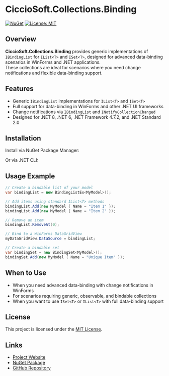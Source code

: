 ﻿# CiccioSoft.Collections.Binding

[![NuGet](https://img.shields.io/nuget/vpre/CiccioSoft.Collections.Binding.svg)](https://www.nuget.org/packages/CiccioSoft.Collections.Binding/)
[![License: MIT](https://img.shields.io/badge/License-MIT-green.svg)](../LICENSE.TXT)

## Overview

**CiccioSoft.Collections.Binding** provides generic implementations of `IBindingList` for `IList<T>` and `ISet<T>`, designed for advanced data-binding scenarios in WinForms and .NET applications.  
These collections are ideal for scenarios where you need change notifications and flexible data-binding support.

## Features

- Generic `IBindingList` implementations for `IList<T>` and `ISet<T>`
- Full support for data-binding in WinForms and other .NET UI frameworks
- Change notifications via `IBindingList` and `INotifyCollectionChanged`
- Designed for .NET 8, .NET 6, .NET Framework 4.7.2, and .NET Standard 2.0

## Installation

Install via NuGet Package Manager:

Or via .NET CLI:

## Usage Example

```csharp
// Create a bindable list of your model
var bindingList = new BindingListEx<MyModel>();

// Add items using standard IList<T> methods
bindingList.Add(new MyModel { Name = "Item 1" });
bindingList.Add(new MyModel { Name = "Item 2" });

// Remove an item
bindingList.RemoveAt(0);

// Bind to a WinForms DataGridView
myDataGridView.DataSource = bindingList;

// Create a bindable set 
var bindingSet = new BindingSet<MyModel>();
bindingSet.Add(new MyModel { Name = "Unique Item" });
```

## When to Use

- When you need advanced data-binding with change notifications in WinForms
- For scenarios requiring generic, observable, and bindable collections
- When you want to use `ISet<T>` or `IList<T>` with full data-binding support

## License

This project is licensed under the [MIT License](../LICENSE.TXT).

## Links

- [Project Website](https://francescocrimi.github.io/CiccioSoft.Collections/)
- [NuGet Package](https://www.nuget.org/packages/CiccioSoft.Collections.Binding/)
- [GitHub Repository](https://github.com/FrancescoCrimi/CiccioSoft.Collections)
